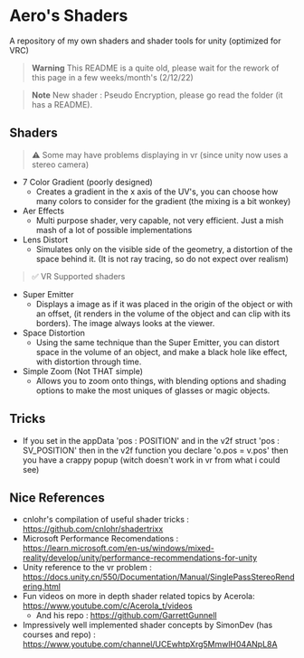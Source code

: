 # Aero's Shaders
A repository of my own shaders and shader tools for unity (optimized for VRC)

> **Warning**
> This README is a quite old, please wait for the rework of this page in a few weeks/month's (2/12/22)

> **Note**
> New shader : Pseudo Encryption, please go read the folder (it has a README).


## Shaders

> ⚠ Some may have problems displaying in vr (since unity now uses a stereo camera)

- 7 Color Gradient (poorly designed)
  + Creates a gradient in the x axis of the UV's, you can choose how many colors to consider for the gradient (the mixing is a bit wonkey)
- Aer Effects
  + Multi purpose shader, very capable, not very efficient. Just a mish mash of a lot of possible implementations
- Lens Distort
  + Simulates only on the visible side of the geometry, a distortion of the space behind it. (It is not ray tracing, so do not expect over realism)

> ✅ VR Supported shaders

- Super Emitter
  + Displays a image as if it was placed in the origin of the object or with an offset, (it renders in the volume of the object and can clip with its borders). The image always looks at the viewer.
- Space Distortion
  + Using the same technique than the Super Emitter, you can distort space in the volume of an object, and make a black hole like effect, with distortion through time.
- Simple Zoom (Not THAT simple)
  + Allows you to zoom onto things, with blending options and shading options to make the most uniques of glasses or magic objects.

## Tricks
- If you set in the appData 'pos : POSITION' and in the v2f struct 'pos : SV_POSITION' then in the v2f function you declare 'o.pos = v.pos' then you have a crappy popup (witch doesn't work in vr from what i could see)

## Nice References
- cnlohr's compilation of useful shader tricks : https://github.com/cnlohr/shadertrixx
- Microsoft Performance Recomendations : https://learn.microsoft.com/en-us/windows/mixed-reality/develop/unity/performance-recommendations-for-unity
- Unity reference to the vr problem : https://docs.unity.cn/550/Documentation/Manual/SinglePassStereoRendering.html
- Fun videos on more in depth shader related topics by Acerola: https://www.youtube.com/c/Acerola_t/videos
    + And his repo : https://github.com/GarrettGunnell
- Impressively well implemented shader concepts by SimonDev (has courses and repo) : https://www.youtube.com/channel/UCEwhtpXrg5MmwlH04ANpL8A

